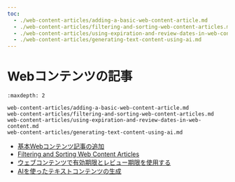 ```yaml
---
toc:
  - ./web-content-articles/adding-a-basic-web-content-article.md
  - ./web-content-articles/filtering-and-sorting-web-content-articles.md
  - ./web-content-articles/using-expiration-and-review-dates-in-web-content.md
  - ./web-content-articles/generating-text-content-using-ai.md
---
```

# Webコンテンツの記事

```{toctree}
:maxdepth: 2

web-content-articles/adding-a-basic-web-content-article.md
web-content-articles/filtering-and-sorting-web-content-articles.md
web-content-articles/using-expiration-and-review-dates-in-web-content.md
web-content-articles/generating-text-content-using-ai.md
```

- [基本Webコンテンツ記事の追加](./web-content-articles/adding-a-basic-web-content-article.md)
- [Filtering and Sorting Web Content Articles](./web-content-articles/filtering-and-sorting-web-content-articles.md)
- [ウェブコンテンツで有効期限とレビュー期限を使用する](./web-content-articles/using-expiration-and-review-dates-in-web-content.md)
- [AIを使ったテキストコンテンツの生成](./web-content-articles/generating-text-content-using-ai.md)
